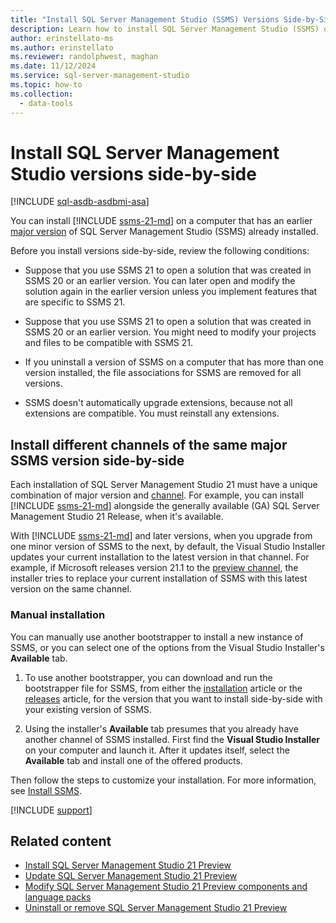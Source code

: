 ```yaml
---
title: "Install SQL Server Management Studio (SSMS) Versions Side-by-Side"
description: Learn how to install SQL Server Management Studio (SSMS) on a computer that has an earlier or later version of SQL Server Management Studio (SSMS) already installed.
author: erinstellato-ms
ms.author: erinstellato
ms.reviewer: randolphwest, maghan
ms.date: 11/12/2024
ms.service: sql-server-management-studio
ms.topic: how-to
ms.collection:
  - data-tools
---
```

# Install SQL Server Management Studio versions side-by-side

[!INCLUDE [sql-asdb-asdbmi-asa](../includes/applies-to-version/sql-asdb-asdbmi-asa.md)]

You can install [!INCLUDE [ssms-21-md](../includes/ssms-21-md.md)] on a computer that has an earlier [major version](channels-release.md#determine-your-product-version-and-channel) of SQL Server Management Studio (SSMS) already installed.

Before you install versions side-by-side, review the following conditions:

- Suppose that you use SSMS 21 to open a solution that was created in SSMS 20 or an earlier version. You can later open and modify the solution again in the earlier version unless you implement features that are specific to SSMS 21.

- Suppose that you use SSMS 21 to open a solution that was created in SSMS 20 or an earlier version. You might need to modify your projects and files to be compatible with SSMS 21.

- If you uninstall a version of SSMS on a computer that has more than one version installed, the file associations for SSMS are removed for all versions.

- SSMS doesn't automatically upgrade extensions, because not all extensions are compatible. You must reinstall any extensions.

## Install different channels of the same major SSMS version side-by-side

Each installation of SQL Server Management Studio 21 must have a unique combination of major version and [channel](channels-release.md). For example, you can install [!INCLUDE [ssms-21-md](../includes/ssms-21-md.md)] alongside the generally available (GA) SQL Server Management Studio 21 Release, when it's available.

With [!INCLUDE [ssms-21-md](../includes/ssms-21-md.md)] and later versions, when you upgrade from one minor version of SSMS to the next, by default, the Visual Studio Installer updates your current installation to the latest version in that channel. For example, if Microsoft releases version 21.1 to the [preview channel](channels-release.md), the installer tries to replace your current installation of SSMS with this latest version on the same channel.

### Manual installation

You can manually use another bootstrapper to install a new instance of SSMS, or you can select one of the options from the Visual Studio Installer's **Available** tab.

1. To use another bootstrapper, you can download and run the bootstrapper file for SSMS, from either the [installation](install.md) article or the [releases](../ssms-21/release-history.md#release-dates-and-build-numbers) article, for the version that you want to install side-by-side with your existing version of SSMS.

1. Using the installer's **Available** tab presumes that you already have another channel of SSMS installed. First find the **Visual Studio Installer** on your computer and launch it. After it updates itself, select the **Available** tab and install one of the offered products.

Then follow the steps to customize your installation. For more information, see [Install SSMS](install.md#step-4---customize-installation-optional).

[!INCLUDE [support](../includes/support.md)]

## Related content

- [Install SQL Server Management Studio 21 Preview](install.md)
- [Update SQL Server Management Studio 21 Preview](update.md)
- [Modify SQL Server Management Studio 21 Preview components and language packs](modify.md)
- [Uninstall or remove SQL Server Management Studio 21 Preview](uninstall.md)
